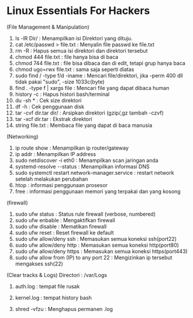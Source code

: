 # Linux Essentials For Hackers

(File Management & Manipulation)
1. ls -lR Dir/                  : Menampilkan isi Direktori yang dituju.
2. cat /etc/passwd > file.txt   : Menyalin file passwd ke file.txt
3. rm -R                        : Hapus semua isi direktori dan direktori tersebut
4. chmod 444 file.txt           : file hanya bisa di baca 
5. chmod 744 file.txt           : file bisa dibaca dan di edit, tetapi grup hanya baca
6. chmod ugo=rwx file.txt       : sama saja seperti diatas
7. sudo find / -type f/d -iname : Mencari file/direktori, jika -perm 400 dll tidak pakai "sudo", -size 1033c(byte)
8. find . -type f | xargs file  : Mencari file yang dapat dibaca human
9. history -c                   : Hapus histori bash/terminal
10. du -sh *                     : Cek size direktori
11. df -h                       : Cek penggunaan disk
12. tar -cvf dir.tar dir/       : Arsipkan direktori (gzip/,gz tambah -czvf)
13. tar -xcf dir.tar            : Ekstrak direktori
14. string file.txt             : Membaca file yang dapat di baca manusia

(Networking)
1. ip route show        : Menampilkan ip router/gateway
2. ip addr              : Menampilkan IP address
3. sudo netdiscover -i eth0 : Menampilkan scan jaringan anda
4. systemd-resolve --status : Menampilkan informasi DNS
5. sudo systemctl restart network-manager.service : restart network setelah melakukan perubahan
6. htop             : informasi penggunaan prosesor 
7. free             : informasi penggunaan memori yang terpakai dan yang kosong

(firewall)
1. sudo ufw status        : Status rule firewall (verbose, numbered)
2. sudo ufw enbable       : Mengaktifkan firewall
3. sudo ufw disable       : Mematikan firewall
4. sudo ufw reset         : Reset firewall ke default
5. sudo ufw allow/deny ssh     : Memasukan semua koneksi ssh(port22)
6. sudo ufw allow/deny http    : Memasukan semua koneksi http(port80)
7. sudo ufw allow/deny https   : Memasukan semua koneksi https(port443)
8. sudo ufw allow from (IP) to any port 22  : Mengizinkan ip tersebut mengakses ssh(22)

(Clear tracks & Logs)
Directori : /var/Logs
1. auth.log : tempat file rusak
2. kernel.log : tempat history bash

1. shred -vfzu  : Menghapus permanen .log
